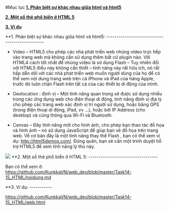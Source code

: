 #Mục lục
[**1. Phân biệt sự khác nhau giữa html và html5**](#phan1)

[**2. Một số thẻ phổ biến ở HTML 5**](#phan2)

[**3. Ví dụ**](#phan3)

<a name="phan1">
**1. Phân biệt sự khác nhau giữa html và html5:
-----------------------------------------------

- Video – HTML5 cho phép các nhà phát triển web nhúng video trực tiếp vào trang web mà không cần sử dụng thêm bất cứ plugin nào. Với HTML4 cách tốt nhất để nhúng video là sử dụng Flash – Tuy nhiên đối với HTML5 điều này không cần thiết – tính năng này rất hữu ích, nó rất hấp dẫn dối với các nhà phát triển web muốn người dùng của họ để có thể xem nội dung trang web trên cả iPhone và iPad của hãng Apple, trước đó luôn chặn Flash trên tất cả của các thiết bị di động của mình.

- Geolocation : định vị – Một tính năng quan trọng sẽ được sử dụng nhiều trong các ứng dụng web cho điện thoại di động, tính năng định vị địa lý cho phép các trang web xác định vị trí người sử dụng, hoặc bằng GPS (trong điện thoại di động, iPad, vv …), hoặc bởi IP Address (cho desktop) và cũng thông qua Wi-Fi và Bluetooth.

- Canvas – Đây tính năng mới cho hình ảnh, cho phép bạn thao tác đồ họa và hình ảnh – nó sử dụng JavaScript để giúp bạn vẽ đồ họa trên trang web. Về cơ bản đây là một tính năng thay thế Flash , bạn có thể xem ví dụ: http://html5demos.com/. Đừng quên, bạn sẽ cần một trình duyệt hỗ trợ HTML5 để xem tính năng lý thú này.

<img src="http://i.imgur.com/313ColS.jpg">

<a name="phan2">
**2. Một số thẻ phổ biến ở HTML 5:
----------------------------------

Bạn có thể xem ở: https://github.com/KunkkaVN/web_dev/blob/master/Task14-15_HTML/noidung.md

<a name="phan3">
**3. Ví dụ:
-----------

https://github.com/KunkkaVN/web_dev/blob/master/Task14-15_HTML/web.html
